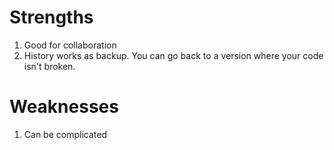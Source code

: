# Strengths
1. Good for collaboration
2. History works as backup. You can go back to a version where your code isn't broken.
# Weaknesses
1. Can be complicated